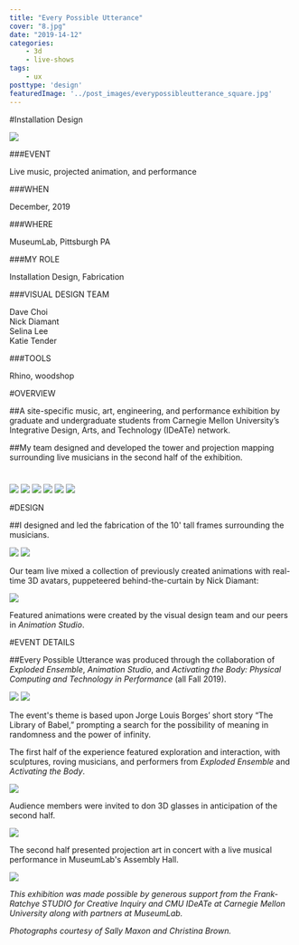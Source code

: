 ```yaml
---
title: "Every Possible Utterance"
cover: "8.jpg"
date: "2019-14-12"
categories:
    - 3d
    - live-shows
tags:
    - ux
posttype: 'design'
featuredImage: '../post_images/everypossibleutterance_square.jpg'
---
```


#Installation Design

<cover-img>

<img src="../post_images/everypossibleutterance/overview.jpg">

</cover-img>

<design-meta>

###EVENT

Live music, projected animation, and performance 

###WHEN

December, 2019

###WHERE

MuseumLab, Pittsburgh PA

###MY ROLE

Installation Design, Fabrication

###VISUAL DESIGN TEAM

Dave Choi\
Nick Diamant\
Selina Lee\
Katie Tender

###TOOLS

Rhino, woodshop

</design-meta>

<grid-container>

#OVERVIEW

##A site-specific music, art, engineering, and performance exhibition by graduate and undergraduate students from Carnegie Mellon University’s Integrative Design, Arts, and Technology (IDeATe) network.

##My team designed and developed the tower and projection mapping surrounding live musicians in the second half of the exhibition.

#

<img src="../post_images/everypossibleutterance/overview2.jpg">

<img src="../post_images/everypossibleutterance/audience1.jpg">

<img src="../post_images/everypossibleutterance/musician1.jpg">

<img src="../post_images/everypossibleutterance/overview3.jpg">

<img src="../post_images/everypossibleutterance/red.jpg">

<img src="../post_images/everypossibleutterance/purple.jpg">

#DESIGN

##I designed and led the fabrication of the 10' tall frames surrounding the musicians.

<img src="../post_images/everypossibleutterance/render_combined.jpg">

<img src="../post_images/everypossibleutterance/circles.jpg">

Our team live mixed a collection of previously created animations with real-time 3D avatars, puppeteered behind-the-curtain by Nick Diamant:

<img src="../post_images/everypossibleutterance/nick.jpg">

Featured animations were created by the visual design team and our peers in *Animation Studio*.

#EVENT DETAILS

##Every Possible Utterance was produced through the collaboration of *Exploded Ensemble*, *Animation Studio*, and *Activating the Body: Physical Computing and Technology in Performance* (all Fall 2019).

<img src="../post_images/everypossibleutterance/epu1.jpg">

<img src="../post_images/everypossibleutterance/epu2.jpg">

The event's theme is based upon Jorge Louis Borges’ short story “The Library of Babel,” prompting a search for the possibility of meaning in randomness and the power of infinity.

The first half of the experience featured exploration and interaction, with sculptures, roving musicians, and performers from *Exploded Ensemble* and *Activating the Body*.

<img src="../post_images/everypossibleutterance/epu3.jpg">

Audience members were invited to don 3D glasses in anticipation of the second half.

<img src="../post_images/everypossibleutterance/playbill.jpg">

The second half presented projection art in concert with a live musical performance in MuseumLab's Assembly Hall.

<img src="../post_images/everypossibleutterance/halo.jpg">

*This exhibition was made possible by generous support from the Frank-Ratchye STUDIO for Creative Inquiry and CMU IDeATe at Carnegie Mellon University along with partners at MuseumLab.*

*Photographs courtesy of Sally Maxon and Christina Brown.*

</grid-container>